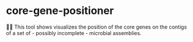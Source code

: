 # core-gene-positioner
🚩👀 This tool shows visualizes the position of the core genes on the contigs of a set of - possibly incomplete - microbial assemblies.
